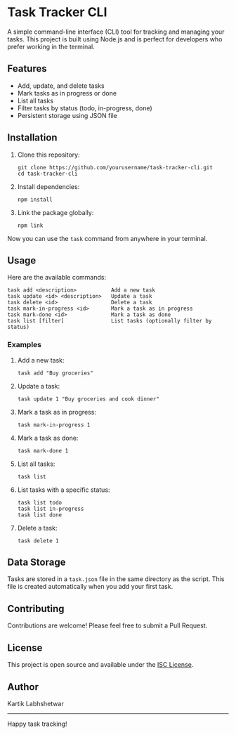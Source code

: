 # Task Tracker CLI

A simple command-line interface (CLI) tool for tracking and managing your tasks. This project is built using Node.js and is perfect for developers who prefer working in the terminal.

## Features

- Add, update, and delete tasks
- Mark tasks as in progress or done
- List all tasks
- Filter tasks by status (todo, in-progress, done)
- Persistent storage using JSON file

## Installation

1. Clone this repository:
   ```
   git clone https://github.com/yourusername/task-tracker-cli.git
   cd task-tracker-cli
   ```

2. Install dependencies:
   ```
   npm install
   ```

3. Link the package globally:
   ```
   npm link
   ```

Now you can use the `task` command from anywhere in your terminal.

## Usage

Here are the available commands:

```
task add <description>           Add a new task
task update <id> <description>   Update a task
task delete <id>                 Delete a task
task mark-in-progress <id>       Mark a task as in progress
task mark-done <id>              Mark a task as done
task list [filter]               List tasks (optionally filter by status)
```

### Examples

1. Add a new task:
   ```
   task add "Buy groceries"
   ```

2. Update a task:
   ```
   task update 1 "Buy groceries and cook dinner"
   ```

3. Mark a task as in progress:
   ```
   task mark-in-progress 1
   ```

4. Mark a task as done:
   ```
   task mark-done 1
   ```

5. List all tasks:
   ```
   task list
   ```

6. List tasks with a specific status:
   ```
   task list todo
   task list in-progress
   task list done
   ```

7. Delete a task:
   ```
   task delete 1
   ```

## Data Storage

Tasks are stored in a `task.json` file in the same directory as the script. This file is created automatically when you add your first task.

## Contributing

Contributions are welcome! Please feel free to submit a Pull Request.

## License

This project is open source and available under the [ISC License](LICENSE).

## Author

Kartik Labhshetwar

---

Happy task tracking!
